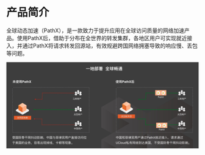 # 产品简介



全球动态加速（PathX），是一款致力于提升应用在全球访问质量的网络加速产品。使用PathX后，借助于分布在全世界的转发集群，各地区用户可实现就近接入，并通过PathX将请求转发回源站，有效规避跨国网络拥塞导致的响应慢、丢包等问题。

![](/images/why.jpg)
